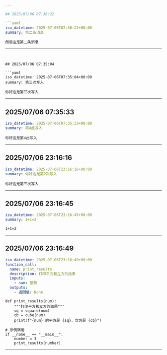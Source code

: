 ```yaml
---

## 2025/07/06 07:30:22

```yaml
iso_datetime: 2025-07-06T07:30:22+00:00
summary: 第二条消息
```

```
然后这是第二条消息

```

---
```


## 2025/07/06 07:35:04

```yaml
iso_datetime: 2025-07-06T07:35:04+00:00
summary: 第三次写入
```

```
你好这是第三次写入

```

---

## 2025/07/06 07:35:33

```yaml
iso_datetime: 2025-07-06T07:35:33+00:00
summary: 第4此写入
```

```
你好这是第4此写入

```

---

## 2025/07/06 23:16:16

```yaml
iso_datetime: 2025-07-06T23:16:16+00:00
summary: 你好这是第2次写入
```

```
你好这是第三次写入

```

---

## 2025/07/06 23:16:45

```yaml
iso_datetime: 2025-07-06T23:16:45+00:00
summary: 1+1=2
```

```
1+1=2

```

---

## 2025/07/06 23:16:49

```yaml
iso_datetime: 2025-07-06T23:16:49+00:00
function_call:
  name: print_results
  description: 打印平方和立方的结果
  inputs:
    - num: 整数
  outputs:
    - 返回值: None
```

```
def print_results(num):
    """打印平方和立方的结果"""
    sq = square(num)
    cb = cube(num)
    print(f"{num} 的平方是 {sq}，立方是 {cb}")

# 示例调用
if __name__ == "__main__":
    number = 3
    print_results(number)

```

---
